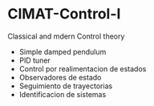 # CIMAT-Control-I
Classical and mdern Control theory

- Simple damped pendulum<br />
- PID tuner <br />
- Control por realimentacion de estados<br />
- Observadores de estado<br />
- Seguimiento de trayectorias<br />
- Identificacion de sistemas
